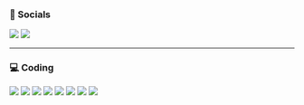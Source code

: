 ### 🤝 Socials
<a href="https://discord.com/users/168427950230732801"><img src="https://img.shields.io/badge/discord-black?style=for-the-badge&logo=discord&logoColor=ffffff"/></a>
<a href="https://www.figma.com/@stiantha"><img src="https://img.shields.io/badge/figma-purple?style=for-the-badge&logo=figma&logoColor=ffffff"/></a>
<hr>

### 💻 Coding

<img src="https://img.shields.io/badge/HTML-FF8C00?style=for-the-badge&logo=HTML5&logoColor=ffffff"/>
<img src="https://img.shields.io/badge/css-1E90FF?style=for-the-badge&logo=css3&logoColor=ffffff"/>
<img src="https://img.shields.io/badge/bootstrap-8A2BE2?style=for-the-badge&logo=bootstrap&logoColor=ffffff"/>
<img src="https://img.shields.io/badge/tailwind css-24294d?style=for-the-badge&logo=tailwind css&logoColor=DarkCyan"/>
<img src="https://img.shields.io/badge/javascript-FFD700?style=for-the-badge&logo=javascript&logoColor=A0522D"/>
<img src="https://img.shields.io/badge/react-454545?style=for-the-badge&logo=react&logoColor=40E0D0"/>
<img src="https://img.shields.io/badge/sass-DA70D6?style=for-the-badge&logo=sass&logoColor=ffffff"/>
<img src="https://img.shields.io/badge/git-tomato?style=for-the-badge&logo=git&logoColor=ffffff"/>
<!--
**beharus/beharus** is a ✨ _special_ ✨ repository because its `README.md` (this file) appears on your GitHub profile.

Here are some ideas to get you started:

- 🔭 I’m currently working on ...
- 🌱 I’m currently learning ...
- 👯 I’m looking to collaborate on ...
- 🤔 I’m looking for help with ...
- 💬 Ask me about ...
- 📫 How to reach me: ...
- 😄 Pronouns: ...
- ⚡ Fun fact: ...
-->
